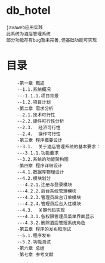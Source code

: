 # db_hotel
    javaweb应用实践
    此系统为酒店管理系统
    部分功能存有bug暂未完善,但基础功能可实现

# 目录 
        -第一章 概述	
        --1.1.系统概况	
        ---1.1.1.项目背景	
        --1.2.项目计划	
        -第二章 需求分析	
        --2.1.技术可行性	
        --2.2.硬件可行性分析	
        --2.3.	经济可行性	
        --2.4.	操作可行性	
        -第三章 程序概要设计	
        --3.1.	关于酒店管理系统的基本要求：	
        ---3.1.1.功能要求	
        --3.2.系统的功能架构图	
        -第四章 程序详细设计	
        --4.1.数据库物理设计	
        --4.2.模块划分	
        ---4.2.1.注册与登录模块	
        ---4.2.2.后台系统管理模块	
        ---4.2.3.管理员后台订单模块	
        ---4.2.4.管理员后台入住模块	
        --4.3.	关键代码实现	
        ---4.3.1.各权限管理员菜单界面显示	
        ---4.3.2.删除酒店管理系统角色	
        -第五章 程序的发布和测试	
        --5.1.程序发布	
        --5.2.功能测试	
        -第六章 总结	
        -第七章 参考文献	

